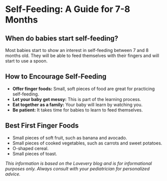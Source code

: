 # Self-Feeding: A Guide for 7-8 Months

## When do babies start self-feeding?

Most babies start to show an interest in self-feeding between 7 and 8 months old. They will be able to feed themselves with their fingers and will start to use a spoon.

## How to Encourage Self-Feeding

*   **Offer finger foods:** Small, soft pieces of food are great for practicing self-feeding.
*   **Let your baby get messy:** This is part of the learning process.
*   **Eat together as a family:** Your baby will learn by watching you.
*   **Be patient:** It takes time for babies to learn to feed themselves.

## Best First Finger Foods

*   Small pieces of soft fruit, such as banana and avocado.
*   Small pieces of cooked vegetables, such as carrots and sweet potatoes.
*   O-shaped cereal.
*   Small pieces of toast.

*This information is based on the Lovevery blog and is for informational purposes only. Always consult with your pediatrician for personalized advice.*
